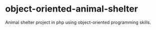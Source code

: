 # object-oriented-animal-shelter
Animal shelter project in php using object-oriented programming skills.
